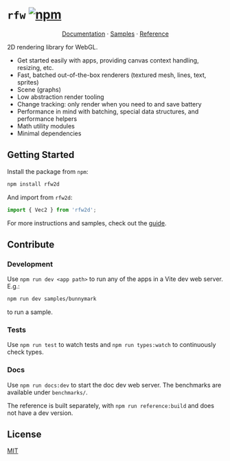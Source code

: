 # `rfw` [![npm](https://img.shields.io/npm/v/rfw2d)](https://www.npmjs.com/package/rfw2d)

<p align="center">
    <a href="https://schlechtwetterfront.github.io/rfw">Documentation</a>
    ·
    <a href="https://schlechtwetterfront.github.io/rfw/samples/">Samples</a>
    ·
    <a href="https://schlechtwetterfront.github.io/rfw/reference/">Reference</a>
</p>

2D rendering library for WebGL.

- Get started easily with apps, providing canvas context handling, resizing, etc.
- Fast, batched out-of-the-box renderers (textured mesh, lines, text, sprites)
- Scene (graphs)
- Low abstraction render tooling
- Change tracking: only render when you need to and save battery
- Performance in mind with batching, special data structures, and performance helpers
- Math utility modules
- Minimal dependencies

## Getting Started

Install the package from `npm`:

```sh
npm install rfw2d
```

And import from `rfw2d`:

```ts
import { Vec2 } from 'rfw2d';
```

For more instructions and samples, check out the [guide](https://schlechtwetterfront.github.io/rfw/guide/).

## Contribute

### Development

Use `npm run dev <app path>` to run any of the apps in a Vite dev web server. E.g.:

```sh
npm run dev samples/bunnymark
```

to run a sample.

### Tests

Use `npm run test` to watch tests and `npm run types:watch` to continuously check types.

### Docs

Use `npm run docs:dev` to start the doc dev web server. The benchmarks are available under `benchmarks/`.

The reference is built separately, with `npm run reference:build` and does not have a dev version.

## License

[MIT](https://opensource.org/licenses/MIT)
